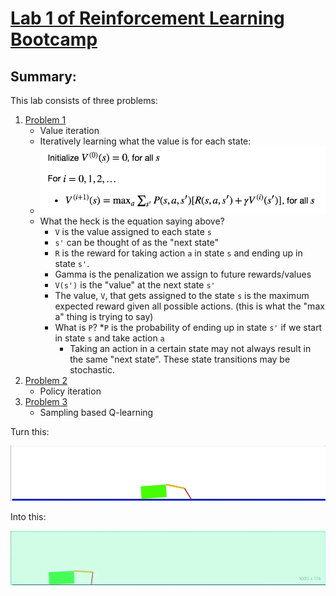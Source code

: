 # [Lab 1 of Reinforcement Learning Bootcamp](https://drive.google.com/file/d/0B1BwaUH2mk-EdXI5dzlLbWl5R0E/view)

## Summary:

This lab consists of three problems:

1. [Problem 1](src/problem1.ipynb) 
	* Value iteration 
	* Iteratively learning what the value is for each state:
	* ![value_iteration](results/value_iteration.png)
	* What the heck is the equation saying above?
		* `V` is the value assigned to each state `s`
		* `s'` can be thought of as the "next state"
		* `R` is the reward for taking action `a` in state `s` and ending up in state `s'`.
		* Gamma is the penalization we assign to future rewards/values
		* `V(s')` is the "value" at the next state `s'`
		* The value, `V`, that gets assigned to the state `s` is the maximum expected reward given all possible actions. (this is what the "max a" thing is trying to say)
		* What is `P`?
			*`P` is the probability of ending up in state `s'` if we start in state `s` and take action `a`
			* Taking an action in a certain state may not always result in the same "next state". These state transitions may be stochastic. 
2. [Problem 2](src/problem2.ipynb)
	* Policy iteration 
3. [Problem 3](src/problem3.ipynb)
	* Sampling based Q-learning

Turn this:

![Alt Text](results/before_training.gif)

Into this:

![Alt Text](results/after_training.gif)